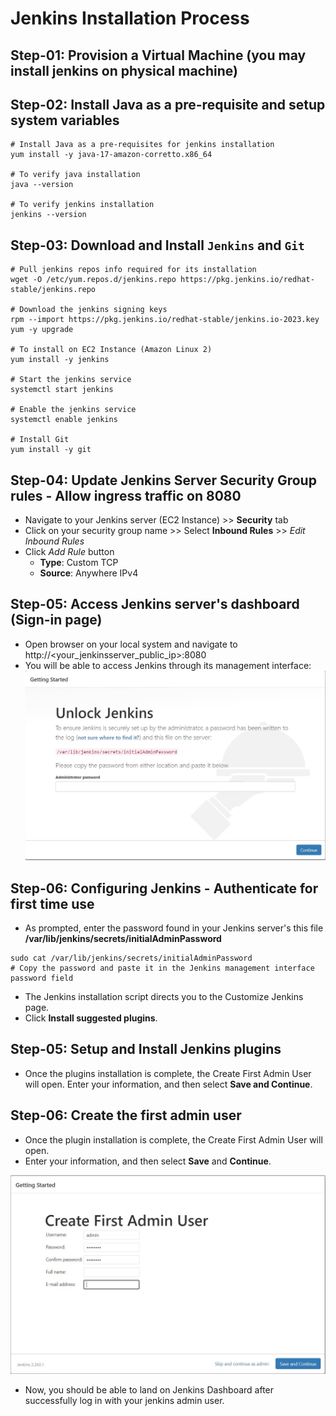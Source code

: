 # Jenkins Installation Process

## Step-01: Provision a Virtual Machine (you may install jenkins on physical machine)

## Step-02: Install Java as a pre-requisite and setup system variables

```
# Install Java as a pre-requisites for jenkins installation
yum install -y java-17-amazon-corretto.x86_64

# To verify java installation
java --version

# To verify jenkins installation
jenkins --version

```

## Step-03: Download and Install `Jenkins` and `Git`

```
# Pull jenkins repos info required for its installation
wget -O /etc/yum.repos.d/jenkins.repo https://pkg.jenkins.io/redhat-stable/jenkins.repo

# Download the jenkins signing keys
rpm --import https://pkg.jenkins.io/redhat-stable/jenkins.io-2023.key
yum -y upgrade

# To install on EC2 Instance (Amazon Linux 2)
yum install -y jenkins

# Start the jenkins service
systemctl start jenkins

# Enable the jenkins service
systemctl enable jenkins

# Install Git
yum install -y git
```

## Step-04: Update Jenkins Server Security Group rules - Allow ingress traffic on 8080

- Navigate to your Jenkins server (EC2 Instance) >> **Security** tab
- Click on your security group name >> Select **Inbound Rules** >> _Edit Inbound Rules_
- Click _Add Rule_ button
  - **Type**: Custom TCP
  - **Source**: Anywhere IPv4

## Step-05: Access Jenkins server's dashboard (Sign-in page)

- Open browser on your local system and navigate to http://<your_jenkinsserver_public_ip>:8080
- You will be able to access Jenkins through its management interface:
  ![gettingstarted](images/getting-started.png)

## Step-06: Configuring Jenkins - Authenticate for first time use

- As prompted, enter the password found in your Jenkins server's this file **/var/lib/jenkins/secrets/initialAdminPassword**

```
sudo cat /var/lib/jenkins/secrets/initialAdminPassword
# Copy the password and paste it in the Jenkins management interface password field

```

- The Jenkins installation script directs you to the Customize Jenkins page.
- Click **Install suggested plugins**.

## Step-05: Setup and Install Jenkins plugins

- Once the plugins installation is complete, the Create First Admin User will open. Enter your information, and then select **Save and Continue**.

## Step-06: Create the first admin user

- Once the plugin installation is complete, the Create First Admin User will open.
- Enter your information, and then select **Save** and **Continue**.

![createfirstuser](images/createfirstuser.png)

- Now, you should be able to land on Jenkins Dashboard after successfully log in with your jenkins admin user.
